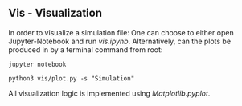 
## Vis - Visualization

In order to visualize a simulation file: One can choose to either open Jupyter-Notebook and run *vis.ipynb*. Alternatively, can the plots be produced in by a terminal command from root:

```console
jupyter notebook
```

```console
python3 vis/plot.py -s "Simulation"
```
All visualization logic is implemented using *Matplotlib.pyplot*. 

